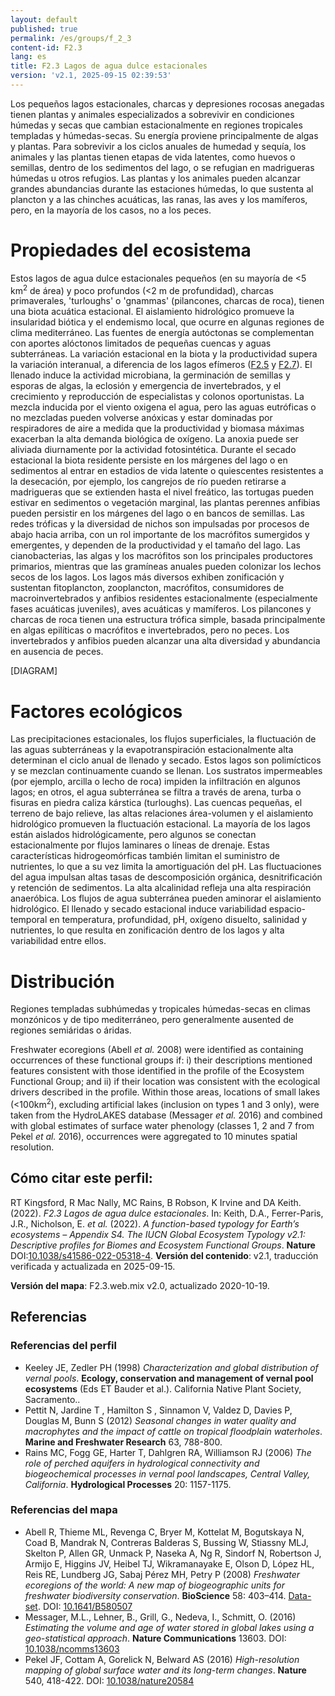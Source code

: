 ```yaml
---
layout: default
published: true
permalink: /es/groups/f_2_3
content-id: F2.3
lang: es
title: F2.3 Lagos de agua dulce estacionales
version: 'v2.1, 2025-09-15 02:39:53'
---
```


Los pequeños lagos estacionales, charcas y depresiones rocosas anegadas tienen plantas y animales especializados a sobrevivir en condiciones húmedas y secas que cambian estacionalmente en regiones tropicales templadas y húmedas-secas. Su energía proviene principalmente de algas y plantas. Para sobrevivir a los ciclos anuales de humedad y sequía, los animales y las plantas tienen etapas de vida latentes, como huevos o semillas, dentro de los sedimentos del lago, o se refugian en madrigueras húmedas u otros refugios. Las plantas y los animales pueden alcanzar grandes abundancias durante las estaciones húmedas, lo que sustenta al plancton y a las chinches acuáticas, las ranas, las aves y los mamíferos, pero, en la mayoría de los casos, no a los peces.

# Propiedades del ecosistema
 
Estos lagos de agua dulce estacionales pequeños (en su mayoría de <5 km<sup>2</sup> de área) y poco profundos (<2 m de profundidad), charcas primaverales, 'turloughs' o 'gnammas' (pilancones, charcas de roca), tienen una biota acuática estacional. El aislamiento hidrológico promueve la insularidad biótica y el endemismo local, que ocurre en algunas regiones de clima mediterráneo. Las fuentes de energía autóctonas se complementan con aportes alóctonos limitados de pequeñas cuencas y aguas subterráneas. La variación estacional en la biota y la productividad supera la variación interanual, a diferencia de los lagos efímeros ([F2.5](/explore/groups/F2.5) y [F2.7](/explore/groups/F2.7)). El llenado induce la actividad microbiana, la germinación de semillas y esporas de algas, la eclosión y emergencia de invertebrados, y el crecimiento y reproducción de especialistas y colonos oportunistas. La mezcla inducida por el viento oxigena el agua, pero las aguas eutróficas o no mezcladas pueden volverse anóxicas y estar dominadas por respiradores de aire a medida que la productividad y biomasa máximas exacerban la alta demanda biológica de oxígeno. La anoxia puede ser aliviada diurnamente por la actividad fotosintética. Durante el secado estacional la biota residente persiste en los márgenes del lago o en sedimentos al entrar en estadios de vida latente  o quiescentes resistentes a la desecación, por ejemplo, los cangrejos de río pueden retirarse a madrigueras que se extienden hasta el nivel freático, las tortugas pueden estivar en sedimentos o vegetación marginal, las plantas perennes anfibias pueden persistir en los márgenes del lago o en bancos de semillas. Las redes tróficas y la diversidad de nichos son impulsadas por procesos de abajo hacia arriba, con un rol importante de los macrófitos sumergidos y emergentes, y dependen de la productividad y el tamaño del lago. Las cianobacterias, las algas y los macrófitos son los principales productores primarios, mientras que las gramíneas anuales pueden colonizar los lechos secos de los lagos. Los lagos más diversos exhiben zonificación y sustentan fitoplancton, zooplancton, macrófitos, consumidores de macroinvertebrados y anfibios residentes estacionalmente (especialmente fases acuáticas juveniles), aves acuáticas y mamíferos. Los pilancones y charcas de roca tienen una estructura trófica simple, basada principalmente en algas epilíticas o macrófitos e invertebrados, pero no peces. Los invertebrados y anfibios pueden alcanzar una alta diversidad y abundancia en ausencia de peces.

[DIAGRAM]

# Factores ecológicos
 
Las precipitaciones estacionales, los flujos superficiales, la fluctuación de las aguas subterráneas y la evapotranspiración estacionalmente alta determinan el ciclo anual de llenado y secado. Estos lagos son polimícticos y se mezclan continuamente cuando se llenan. Los sustratos impermeables (por ejemplo, arcilla o lecho de roca) impiden la infiltración en algunos lagos; en otros, el agua subterránea se filtra a través de arena, turba o fisuras en piedra caliza kárstica (turloughs). Las cuencas pequeñas, el terreno de bajo relieve, las altas relaciones área-volumen y el aislamiento hidrológico promueven la fluctuación estacional. La mayoría de los lagos están aislados hidrológicamente, pero algunos se conectan estacionalmente por flujos laminares o líneas de drenaje. Estas características hidrogeomórficas también limitan el suministro de nutrientes, lo que a su vez limita la amortiguación del pH. Las fluctuaciones del agua impulsan altas tasas de descomposición orgánica, desnitrificación y retención de sedimentos. La alta alcalinidad refleja una alta respiración anaeróbica. Los flujos de agua subterránea pueden aminorar el aislamiento hidrológico. El llenado y secado estacional induce variabilidad espacio-temporal en temperatura, profundidad, pH, oxígeno disuelto, salinidad y nutrientes, lo que resulta en zonificación dentro de los lagos y alta variabilidad entre ellos.
 
# Distribución
 
Regiones templadas subhúmedas y tropicales húmedas-secas en climas monzónicos y de tipo mediterráneo, pero generalmente ausented de regiones semiáridas o áridas.

Freshwater ecoregions (Abell _et al._ 2008) were identified as containing occurrences of these functional groups if: i) their descriptions mentioned features consistent with those identified in the profile of the Ecosystem Functional Group; and ii) if their location was consistent with the ecological drivers described in the profile. Within those areas, locations of small lakes (<100km<sup>2</sup>), excluding artificial lakes (inclusion on types 1 and 3 only), were taken from the HydroLAKES database (Messager _et al._ 2016) and combined with global estimates of surface water phenology (classes 1, 2 and 7 from Pekel _et al._ 2016), occurrences were aggregated to 10 minutes spatial resolution.

## Cómo citar este perfil:

RT Kingsford, R Mac Nally, MC Rains, B Robson, K Irvine and DA Keith. (2022). *F2.3 Lagos de agua dulce estacionales*. In: Keith, D.A., Ferrer-Paris, J.R., Nicholson, E. *et al.* (2022). *A function-based typology for Earth’s ecosystems – Appendix S4. The IUCN Global Ecosystem Typology v2.1: Descriptive profiles for Biomes and Ecosystem Functional Groups*. **Nature** DOI:[10.1038/s41586-022-05318-4](https://doi.org/10.1038/s41586-022-05318-4).
**Versión del contenido**: v2.1, traducción verificada y actualizada en 2025-09-15.

**Versión del mapa**: F2.3.web.mix v2.0, actualizado 2020-10-19.

## Referencias

### Referencias del perfil
* Keeley JE, Zedler PH  (1998) *Characterization and global distribution of vernal pools*. **Ecology, conservation and management of vernal pool ecosystems** (Eds ET Bauder et al.). California Native Plant Society, Sacramento..
* Pettit N, Jardine T , Hamilton S , Sinnamon V, Valdez D, Davies P, Douglas M, Bunn S (2012) *Seasonal changes in water quality and macrophytes and the impact of cattle on tropical floodplain waterholes*. **Marine and Freshwater Research** 63, 788-800.
* Rains MC, Fogg GE, Harter T, Dahlgren RA, Williamson RJ  (2006) *The role of perched aquifers in hydrological connectivity and biogeochemical processes in vernal pool landscapes, Central Valley, California*. **Hydrological Processes** 20: 1157-1175.

### Referencias del mapa
* Abell R, Thieme ML, Revenga C, Bryer M, Kottelat M, Bogutskaya N, Coad B, Mandrak N, Contreras Balderas S, Bussing W, Stiassny MLJ, Skelton P, Allen GR, Unmack P, Naseka A, Ng R, Sindorf N, Robertson J, Armijo E, Higgins JV, Heibel TJ, Wikramanayake E, Olson D, López HL, Reis RE, Lundberg JG, Sabaj Pérez MH, Petry P  (2008) *Freshwater ecoregions of the world: A new map of biogeographic units for freshwater biodiversity conservation*. **BioScience** 58: 403–414. [Data-set](http://www.feow.org). DOI: [10.1641/B580507](http://doi.org/10.1641/B580507)
* Messager, M.L., Lehner, B., Grill, G., Nedeva, I., Schmitt, O.  (2016) *Estimating the volume and age of water stored in global lakes using a geo-statistical approach*. **Nature Communications** 13603. DOI: [10.1038/ncomms13603](http://doi.org/10.1038/ncomms13603)
* Pekel JF, Cottam A, Gorelick N, Belward AS (2016) *High-resolution mapping of global surface water and its long-term changes*. **Nature** 540, 418-422. DOI: [10.1038/nature20584](http://doi.org/10.1038/nature20584)
